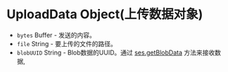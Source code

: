 # UploadData Object(上传数据对象)

* `bytes` Buffer  - 发送的内容。
* `file` String  - 要上传的文件的路径。
* `blobUUID` String  -  Blob数据的UUID。通过 [ses.getBlobData](../session.md#sesgetblobdataidentifier-callback) 方法来接收数据,
